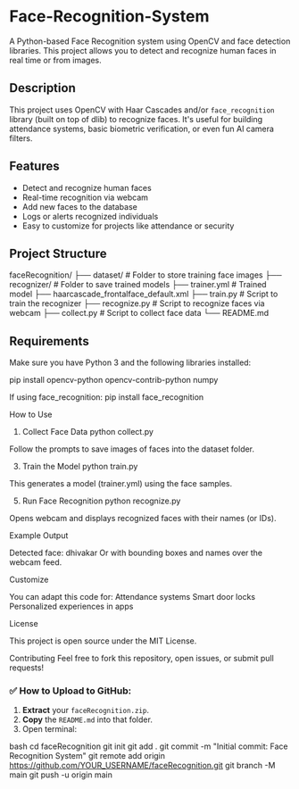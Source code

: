 # Face-Recognition-System
A Python-based Face Recognition system using OpenCV and face detection libraries. This project allows you to detect and recognize human faces in real time or from images.
## Description

This project uses OpenCV with Haar Cascades and/or `face_recognition` library (built on top of dlib) to recognize faces. It's useful for building attendance systems, basic biometric verification, or even fun AI camera filters.

## Features

- Detect and recognize human faces
- Real-time recognition via webcam
- Add new faces to the database
- Logs or alerts recognized individuals
- Easy to customize for projects like attendance or security

## Project Structure

faceRecognition/
├── dataset/ # Folder to store training face images
├── recognizer/ # Folder to save trained models
├── trainer.yml # Trained model
├── haarcascade_frontalface_default.xml
├── train.py # Script to train the recognizer
├── recognize.py # Script to recognize faces via webcam
├── collect.py # Script to collect face data
└── README.md

## Requirements

Make sure you have Python 3 and the following libraries installed:

pip install opencv-python opencv-contrib-python numpy

If using face_recognition:
pip install face_recognition

How to Use

1. Collect Face Data
python collect.py

Follow the prompts to save images of faces into the dataset folder.

3. Train the Model
python train.py

This generates a model (trainer.yml) using the face samples.

5. Run Face Recognition
python recognize.py

Opens webcam and displays recognized faces with their names (or IDs).

Example Output

Detected face: dhivakar
Or with bounding boxes and names over the webcam feed.

Customize

You can adapt this code for:
Attendance systems
Smart door locks
Personalized experiences in apps

License

This project is open source under the MIT License.

Contributing
Feel free to fork this repository, open issues, or submit pull requests!


### ✅ How to Upload to GitHub:

1. **Extract** your `faceRecognition.zip`.
2. **Copy** the `README.md` into that folder.
3. Open terminal:

bash
cd faceRecognition
git init
git add .
git commit -m "Initial commit: Face Recognition System"
git remote add origin https://github.com/YOUR_USERNAME/faceRecognition.git
git branch -M main
git push -u origin main
